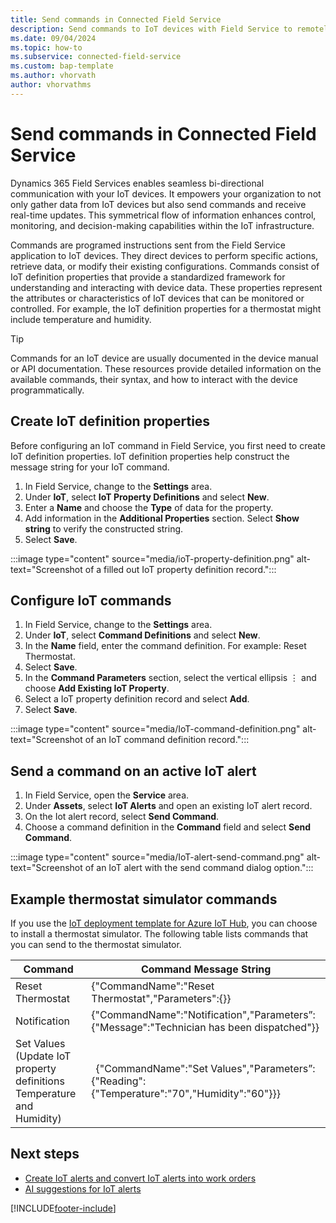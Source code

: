 ```yaml
---
title: Send commands in Connected Field Service
description: Send commands to IoT devices with Field Service to remotely control them.
ms.date: 09/04/2024
ms.topic: how-to
ms.subservice: connected-field-service
ms.custom: bap-template
ms.author: vhorvath
author: vhorvathms
---
```


# Send commands in Connected Field Service

Dynamics 365 Field Services enables seamless bi-directional communication with your IoT devices. It empowers your organization to not only gather data from IoT devices but also send commands and receive real-time updates. This symmetrical flow of information enhances control, monitoring, and decision-making capabilities within the IoT infrastructure.

Commands are programed instructions sent from the Field Service application to IoT devices. They direct devices to perform specific actions, retrieve data, or modify their existing configurations. Commands consist of IoT definition properties that provide a standardized framework for understanding and interacting with device data. These properties represent the attributes or characteristics of IoT devices that can be monitored or controlled. For example, the IoT definition properties for a thermostat might include temperature and humidity.

> [!TIP]
> Commands for an IoT device are usually documented in the device manual or API documentation. These resources provide detailed information on the available commands, their syntax, and how to interact with the device programmatically.

## Create IoT definition properties

Before configuring an IoT command in Field Service, you first need to create IoT definition properties. IoT definition properties help construct the message string for your IoT command.

1. In Field Service, change to the **Settings** area.
1. Under **IoT**, select **IoT Property Definitions** and select **New**.
1. Enter a **Name** and choose the **Type** of data for the property.
1. Add information in the **Additional Properties** section. Select **Show string** to verify the constructed string.
1. Select **Save**.

:::image type="content" source="media/ioT-property-definition.png" alt-text="Screenshot of a filled out IoT property definition record.":::

## Configure IoT commands

1. In Field Service, change to the **Settings** area.
1. Under **IoT**, select **Command Definitions** and select **New**.
1. In the **Name** field, enter the command definition. For example: Reset Thermostat.
1. Select **Save**.
1. In the **Command Parameters** section, select the vertical ellipsis &vellip; and choose **Add Existing IoT Property**.
1. Select a IoT property definition record and select **Add**.
1. Select **Save**.

:::image type="content" source="media/IoT-command-definition.png" alt-text="Screenshot of an IoT command definition record.":::

## Send a command on an active IoT alert

1. In Field Service, open the **Service** area.
1. Under **Assets**, select **IoT Alerts** and open an existing IoT alert record.
1. On the Iot alert record, select **Send Command**.
1. Choose a command definition in the **Command** field and select **Send Command**.

:::image type="content" source="media/IoT-alert-send-command.png" alt-text="Screenshot of an IoT alert with the send command dialog option.":::

## Example thermostat simulator commands

If you use the [IoT deployment template for Azure IoT Hub](installation-setup-iothub.md), you can choose to install a thermostat simulator. The following table lists commands that you can send to the thermostat simulator.

|       Command  |     Command Message String   |
|---|---|
|     Reset Thermostat  |   {"CommandName":"Reset Thermostat","Parameters":{}}  |
|     Notification  |   {"CommandName":"Notification","Parameters”: {"Message":"Technician has been dispatched"}}  |
|     Set Values (Update IoT property definitions Temperature and Humidity)    |      {"CommandName":"Set Values","Parameters”: {"Reading":{"Temperature":"70","Humidity":"60"}}}    |

## Next steps

- [Create IoT alerts and convert IoT alerts into work orders](cfs-iot-alerts.md)
- [AI suggestions for IoT alerts](iot-alerts-ai-based-suggestions.md)

[!INCLUDE[footer-include](../includes/footer-banner.md)]
